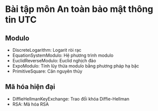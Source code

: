 # Bài tập môn An toàn bảo mật thông tin UTC
## Modulo
* DiscreteLogarithm: Logarit ròi rạc
* EquationSystemModulo: Hệ phương trình modulo
* EuclidReverseModulo: Euclid nghịch đảo
* ExpoModulo: Tính lũy thừa modulo bằng phương pháp hạ bậc
* PrimitiveSquare: Căn nguyên thủy

## Mã hóa hiện đại
* DiffieHellmanKeyExchange: Trao đổi khóa Diffie-Hellman
* RSA: Mã hóa RSA
